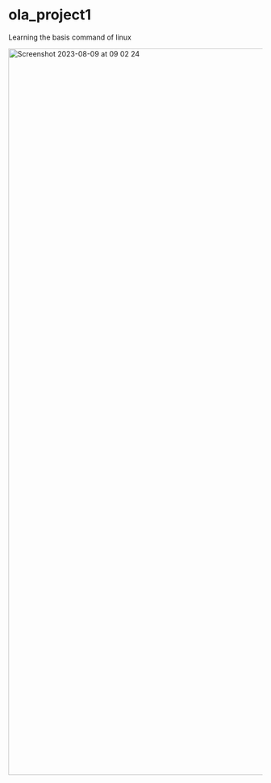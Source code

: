 # ola_project1

Learning the basis command of linux 

<img width="1440" alt="Screenshot 2023-08-09 at 09 02 24" src="https://github.com/holaroluwa/ola_project1/assets/132553183/8b678f82-4b17-42a3-a3c1-11b4d94a92ea">

